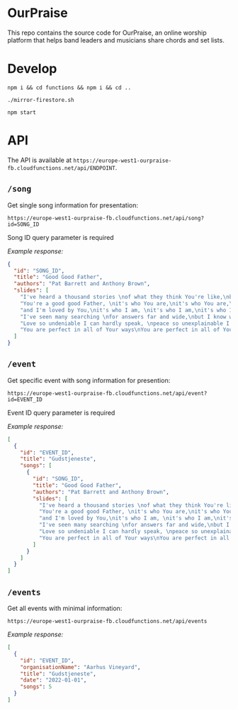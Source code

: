 # OurPraise

This repo contains the source code for OurPraise, an online worship platform that helps band leaders and musicians share chords and set lists.

# Develop

`npm i && cd functions && npm i && cd ..`

`./mirror-firestore.sh`

`npm start`

# API

The API is available at `https://europe-west1-ourpraise-fb.cloudfunctions.net/api/ENDPOINT`.

## `/song`

Get single song information for presentation:

`https://europe-west1-ourpraise-fb.cloudfunctions.net/api/song?id=SONG_ID`

Song ID query parameter is required

_Example response:_

```json
{
  "id": "SONG_ID",
  "title": "Good Good Father",
  "authors": "Pat Barrett and Anthony Brown",
  "slides": [
    "I've heard a thousand stories \nof what they think You're like,\nbut I've heard the tender whisper\nof love in the dead of night\nYou tell me that You're pleased \nand that I'm never alone ",
    "You're a good good Father, \nit's who You are,\nit's who You are,\nit's who You are",
    "and I'm loved by You,\nit's who I am, \nit's who I am,\nit's who I am ",
    "I've seen many searching \nfor answers far and wide,\nbut I know we're all searching \nfor answers only You provide,\n'cause You know just what we need \nbefore we say a word ",
    "Love so undeniable I can hardly speak, \npeace so unexplainable I can hardly think. \nAs you call me deeper still,\nas you call me deeper still,\nas you call me deeper still,\ninto Love Love Love ",
    "You are perfect in all of Your ways\nYou are perfect in all of Your ways\nYou are perfect in all of Your ways to us  \n"
  ]
}
```

## `/event`

Get specific event with song information for presention:

`https://europe-west1-ourpraise-fb.cloudfunctions.net/api/event?id=EVENT_ID`

Event ID query parameter is required

_Example response:_

```json
[
  {
    "id": "EVENT_ID",
    "title": "Gudstjeneste",
    "songs": [
      {
        "id": "SONG_ID",
        "title": "Good Good Father",
        "authors": "Pat Barrett and Anthony Brown",
        "slides": [
          "I've heard a thousand stories \nof what they think You're like,\nbut I've heard the tender whisper\nof love in the dead of night\nYou tell me that You're pleased \nand that I'm never alone ",
          "You're a good good Father, \nit's who You are,\nit's who You are,\nit's who You are",
          "and I'm loved by You,\nit's who I am, \nit's who I am,\nit's who I am ",
          "I've seen many searching \nfor answers far and wide,\nbut I know we're all searching \nfor answers only You provide,\n'cause You know just what we need \nbefore we say a word ",
          "Love so undeniable I can hardly speak, \npeace so unexplainable I can hardly think. \nAs you call me deeper still,\nas you call me deeper still,\nas you call me deeper still,\ninto Love Love Love ",
          "You are perfect in all of Your ways\nYou are perfect in all of Your ways\nYou are perfect in all of Your ways to us  \n"
        ]
      }
    ]
  }
]
```

## `/events`

Get all events with minimal information:

`https://europe-west1-ourpraise-fb.cloudfunctions.net/api/events`

_Example response:_

```json
[
  {
    "id": "EVENT_ID",
    "organisationName": "Aarhus Vineyard",
    "title": "Gudstjeneste",
    "date": "2022-01-01",
    "songs": 5
  }
]
```
